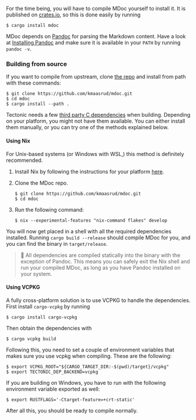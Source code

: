 For the time being, you will have to compile MDoc yourself to install it. It is published on [crates.io](https://crates.io/crates/mdoc), so this is done easily by running

```shell
$ cargo install mdoc
```

MDoc depends on [Pandoc](https://pandoc.org/) for parsing the Markdown content. Have a look at [Installing Pandoc](https://pandoc.org/installing.html) and make sure it is available in your `PATH` by running `pandoc -v`.

### Building from source

If you want to compile from upstream, clone [the repo](https://github.com/kmaasrud/mdoc) and install from path with these commands:

```shell
$ git clone https://github.com/kmaasrud/mdoc.git
$ cd mdoc
$ cargo install --path .
```

Tectonic needs a few [third party C dependencies](https://tectonic-typesetting.github.io/book/latest/howto/build-tectonic/index.html#third-party-dependencies) when building. Depending on your platform, you might not have them available. You can either install them manually, or you can try one of the methods explained below.

#### Using Nix

For Unix-based systems (or Windows with WSL,) this method is definitely recommended.

1. Install Nix by following the instructions for your platform [here](https://nixos.org/download.html).
2. Clone the MDoc repo.

    ```shell
    $ git clone https://github.com/kmaasrud/mdoc.git
    $ cd mdoc
    ```

3. Run the following command:

    ```shell
    $ nix --experimental-features "nix-command flakes" develop
    ```

You will now get placed in a shell with all the required dependencies installed. Running `cargo build --release` should compile MDoc for you, and you can find the binary in `target/release`.

> 📖 All dependencies are compiled statically into the binary with the exception of Pandoc. This means you can safely exit the Nix shell and run your compiled MDoc, as long as you have Pandoc installed on your system.

#### Using VCPKG

A fully cross-platform solution is to use VCPKG to handle the dependencies. First install `cargo-vcpkg` by running

```shell
$ cargo install cargo-vcpkg
```

Then obtain the dependencies with

```shell
$ cargo vcpkg build
```

Following this, you need to set a couple of environment variables that makes sure you use vcpkg when compiling. These are the following:

```shell
$ export VCPKG_ROOT="${CARGO_TARGET_DIR:-$(pwd)/target}/vcpkg"
$ export TECTONIC_DEP_BACKEND=vcpkg
```

If you are building on Windows, you have to run with the following environment variable exported as well:

```shell
$ export RUSTFLAGS='-Ctarget-feature=+crt-static'
```

After all this, you should be ready to compile normally.
